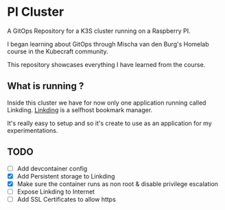 # PI Cluster
A GitOps Repository for a K3S cluster running on a Raspberry PI.

I began learning about GitOps through Mischa van den Burg's Homelab course in the Kubecraft community.

This repository showcases everything I have learned from the course.

## What is running ?

Inside this cluster we have for now only one application running called Linkding.
[Linkding](https://github.com/sissbruecker/linkding)  is a selfhost bookmark manager.

It's really easy to setup and so it's create to use as an application for my experimentations.

## TODO

- [ ] Add devcontainer config
- [X] Add Persistent storage to Linkding
- [X] Make sure the container runs as non root & disable privilege escalation
- [ ] Expose Linkding to Internet
- [ ] Add SSL Certificates to allow https
